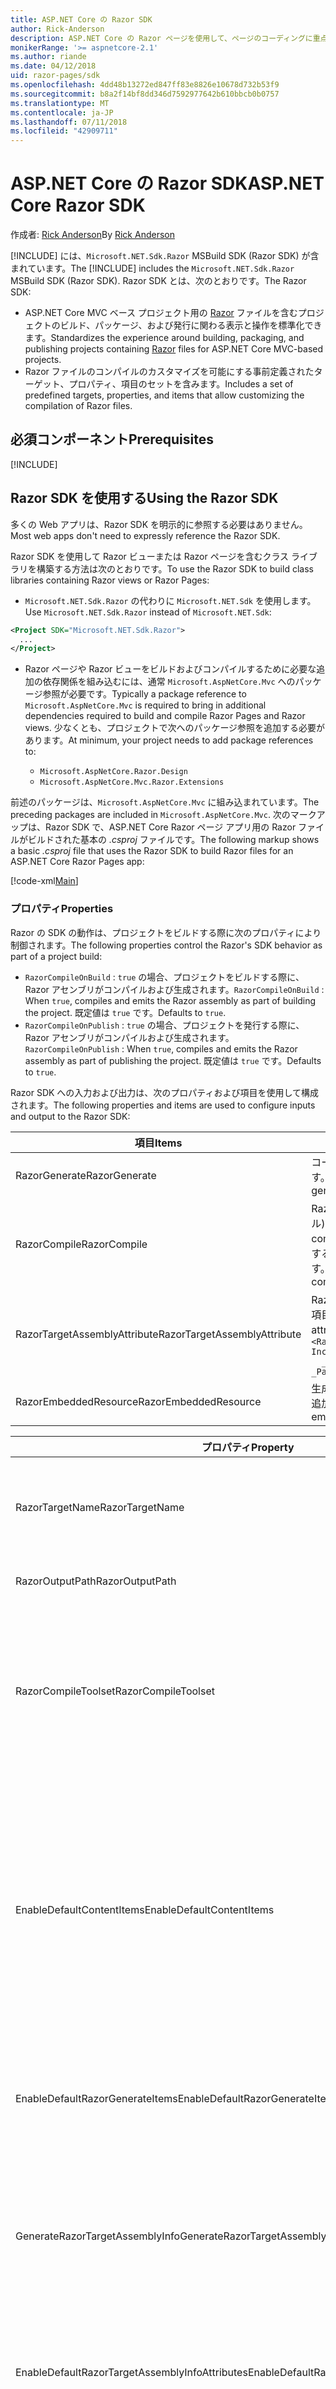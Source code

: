 ```yaml
---
title: ASP.NET Core の Razor SDK
author: Rick-Anderson
description: ASP.NET Core の Razor ページを使用して、ページのコーディングに重点を置いたシナリオをより簡略化して、MVC を使用する場合よりも生産性を高める方法について説明します。
monikerRange: '>= aspnetcore-2.1'
ms.author: riande
ms.date: 04/12/2018
uid: razor-pages/sdk
ms.openlocfilehash: 4dd48b13272ed847ff83e8826e10678d732b53f9
ms.sourcegitcommit: b8a2f14bf8dd346d7592977642b610bbcb0b0757
ms.translationtype: MT
ms.contentlocale: ja-JP
ms.lasthandoff: 07/11/2018
ms.locfileid: "42909711"
---
```

# <a name="aspnet-core-razor-sdk"></a><span data-ttu-id="17005-103">ASP.NET Core の Razor SDK</span><span class="sxs-lookup"><span data-stu-id="17005-103">ASP.NET Core Razor SDK</span></span>

<span data-ttu-id="17005-104">作成者: [Rick Anderson](https://twitter.com/RickAndMSFT)</span><span class="sxs-lookup"><span data-stu-id="17005-104">By [Rick Anderson](https://twitter.com/RickAndMSFT)</span></span>

<span data-ttu-id="17005-105">[!INCLUDE[](~/includes/2.1-SDK.md)] には、`Microsoft.NET.Sdk.Razor` MSBuild SDK (Razor SDK) が含まれています。</span><span class="sxs-lookup"><span data-stu-id="17005-105">The [!INCLUDE[](~/includes/2.1-SDK.md)] includes the `Microsoft.NET.Sdk.Razor` MSBuild SDK (Razor SDK).</span></span> <span data-ttu-id="17005-106">Razor SDK とは、次のとおりです。</span><span class="sxs-lookup"><span data-stu-id="17005-106">The Razor SDK:</span></span>

* <span data-ttu-id="17005-107">ASP.NET Core MVC ベース プロジェクト用の [Razor](xref:mvc/views/razor) ファイルを含むプロジェクトのビルド、パッケージ、および発行に関わる表示と操作を標準化できます。</span><span class="sxs-lookup"><span data-stu-id="17005-107">Standardizes the experience around building, packaging, and publishing projects containing [Razor](xref:mvc/views/razor) files for ASP.NET Core MVC-based projects.</span></span>
* <span data-ttu-id="17005-108">Razor ファイルのコンパイルのカスタマイズを可能にする事前定義されたターゲット、プロパティ、項目のセットを含みます。</span><span class="sxs-lookup"><span data-stu-id="17005-108">Includes a set of predefined targets, properties, and items that allow customizing the compilation of Razor files.</span></span>

## <a name="prerequisites"></a><span data-ttu-id="17005-109">必須コンポーネント</span><span class="sxs-lookup"><span data-stu-id="17005-109">Prerequisites</span></span>

[!INCLUDE[](~/includes/2.1-SDK.md)]

## <a name="using-the-razor-sdk"></a><span data-ttu-id="17005-110">Razor SDK を使用する</span><span class="sxs-lookup"><span data-stu-id="17005-110">Using the Razor SDK</span></span>

<span data-ttu-id="17005-111">多くの Web アプリは、Razor SDK を明示的に参照する必要はありません。</span><span class="sxs-lookup"><span data-stu-id="17005-111">Most web apps don't need to expressly reference the Razor SDK.</span></span> 

<span data-ttu-id="17005-112">Razor SDK を使用して Razor ビューまたは Razor ページを含むクラス ライブラリを構築する方法は次のとおりです。</span><span class="sxs-lookup"><span data-stu-id="17005-112">To use the Razor SDK to build class libraries containing Razor views or Razor Pages:</span></span>

* <span data-ttu-id="17005-113">`Microsoft.NET.Sdk.Razor` の代わりに `Microsoft.NET.Sdk` を使用します。</span><span class="sxs-lookup"><span data-stu-id="17005-113">Use `Microsoft.NET.Sdk.Razor` instead of `Microsoft.NET.Sdk`:</span></span>
```xml
<Project SDK="Microsoft.NET.Sdk.Razor">
  ...
</Project>
```

* <span data-ttu-id="17005-114">Razor ページや Razor ビューをビルドおよびコンパイルするために必要な追加の依存関係を組み込むには、通常 `Microsoft.AspNetCore.Mvc` へのパッケージ参照が必要です。</span><span class="sxs-lookup"><span data-stu-id="17005-114">Typically a package reference to `Microsoft.AspNetCore.Mvc` is required to bring in additional dependencies required to build and compile Razor Pages and Razor views.</span></span> <span data-ttu-id="17005-115">少なくとも、プロジェクトで次へのパッケージ参照を追加する必要があります。</span><span class="sxs-lookup"><span data-stu-id="17005-115">At minimum, your project needs to add package references to:</span></span>

    * `Microsoft.AspNetCore.Razor.Design` 
    * `Microsoft.AspNetCore.Mvc.Razor.Extensions`
    
 <span data-ttu-id="17005-116">前述のパッケージは、`Microsoft.AspNetCore.Mvc` に組み込まれています。</span><span class="sxs-lookup"><span data-stu-id="17005-116">The preceding packages are included in `Microsoft.AspNetCore.Mvc`.</span></span> <span data-ttu-id="17005-117">次のマークアップは、Razor SDK で、ASP.NET Core Razor ページ アプリ用の Razor ファイルがビルドされた基本の *.csproj* ファイルです。</span><span class="sxs-lookup"><span data-stu-id="17005-117">The following markup shows a basic *.csproj* file that uses the Razor SDK to build Razor files for an ASP.NET Core Razor Pages app:</span></span>
    
 [!code-xml[Main](sdk/sample/RazorSDK.csproj)]

### <a name="properties"></a><span data-ttu-id="17005-118">プロパティ</span><span class="sxs-lookup"><span data-stu-id="17005-118">Properties</span></span>

<span data-ttu-id="17005-119">Razor の SDK の動作は、プロジェクトをビルドする際に次のプロパティにより制御されます。</span><span class="sxs-lookup"><span data-stu-id="17005-119">The following properties control the Razor's SDK behavior as part of a project build:</span></span>

* <span data-ttu-id="17005-120">`RazorCompileOnBuild` : `true` の場合、プロジェクトをビルドする際に、Razor アセンブリがコンパイルおよび生成されます。</span><span class="sxs-lookup"><span data-stu-id="17005-120">`RazorCompileOnBuild` : When `true`, compiles and emits the Razor assembly as part of building the project.</span></span> <span data-ttu-id="17005-121">既定値は `true` です。</span><span class="sxs-lookup"><span data-stu-id="17005-121">Defaults to `true`.</span></span>
* <span data-ttu-id="17005-122">`RazorCompileOnPublish` : `true` の場合、プロジェクトを発行する際に、Razor アセンブリがコンパイルおよび生成されます。</span><span class="sxs-lookup"><span data-stu-id="17005-122">`RazorCompileOnPublish` : When `true`, compiles and emits the Razor assembly as part of publishing the project.</span></span> <span data-ttu-id="17005-123">既定値は `true` です。</span><span class="sxs-lookup"><span data-stu-id="17005-123">Defaults to `true`.</span></span>

<span data-ttu-id="17005-124">Razor SDK への入力および出力は、次のプロパティおよび項目を使用して構成されます。</span><span class="sxs-lookup"><span data-stu-id="17005-124">The following properties and items are used to configure inputs and output to the Razor SDK:</span></span>

| <span data-ttu-id="17005-125">項目</span><span class="sxs-lookup"><span data-stu-id="17005-125">Items</span></span>                                         | <span data-ttu-id="17005-126">説明</span><span class="sxs-lookup"><span data-stu-id="17005-126">Description</span></span>                                                                   |
| ------------                                  | -------------                                                                 |
| <span data-ttu-id="17005-127">RazorGenerate</span><span class="sxs-lookup"><span data-stu-id="17005-127">RazorGenerate</span></span>                                 | <span data-ttu-id="17005-128">コードの生成対象に入力する項目要素 (*.cshtml* ファイル) です。</span><span class="sxs-lookup"><span data-stu-id="17005-128">Item elements (*.cshtml* files) that are inputs to code generation targets.</span></span> |
| <span data-ttu-id="17005-129">RazorCompile</span><span class="sxs-lookup"><span data-stu-id="17005-129">RazorCompile</span></span>                                  | <span data-ttu-id="17005-130">Razor コンパイル対象への入力である項目要素 (.cs ファイル) です。</span><span class="sxs-lookup"><span data-stu-id="17005-130">Item elements (.cs files) that are inputs to  Razor compilation targets.</span></span> <span data-ttu-id="17005-131">Razor アセンブリに追加でコンパイルするファイルを指定するには、この ItemGroup を使用します。</span><span class="sxs-lookup"><span data-stu-id="17005-131">Use this ItemGroup to specify additional files to be compiled into the Razor assembly.</span></span> |
| <span data-ttu-id="17005-132">RazorTargetAssemblyAttribute</span><span class="sxs-lookup"><span data-stu-id="17005-132">RazorTargetAssemblyAttribute</span></span>                  | <span data-ttu-id="17005-133">Razor アセンブリ用の属性をコード生成するために使用する項目要素です。</span><span class="sxs-lookup"><span data-stu-id="17005-133">Item elements used to code generate attributes for the Razor assembly.</span></span> <span data-ttu-id="17005-134">例えば:</span><span class="sxs-lookup"><span data-stu-id="17005-134">For example:</span></span>  <br />`<RazorAssemblyAttribute ` <br />  `Include="System.Reflection.AssemblyMetadataAttribute"`<br />`  _Parameter1="BuildSource" _Parameter2="https://docs.asp.net/">` |
| <span data-ttu-id="17005-135">RazorEmbeddedResource</span><span class="sxs-lookup"><span data-stu-id="17005-135">RazorEmbeddedResource</span></span>                         | <span data-ttu-id="17005-136">生成された Razor アセンブリに埋め込みのリソースとして追加される項目要素です。</span><span class="sxs-lookup"><span data-stu-id="17005-136">Item elements added as embedded resources to the generated Razor assembly</span></span> |

| <span data-ttu-id="17005-137">プロパティ</span><span class="sxs-lookup"><span data-stu-id="17005-137">Property</span></span>                                      | <span data-ttu-id="17005-138">説明</span><span class="sxs-lookup"><span data-stu-id="17005-138">Description</span></span>                                                                   |
| ------------                                  | -------------                                                                 |
| <span data-ttu-id="17005-139">RazorTargetName</span><span class="sxs-lookup"><span data-stu-id="17005-139">RazorTargetName</span></span>                               | <span data-ttu-id="17005-140">Razor によって生成されたアセンブリの (拡張子なしの) ファイル名です。</span><span class="sxs-lookup"><span data-stu-id="17005-140">File name (without extension) of the assembly produced by Razor.</span></span> | 
| <span data-ttu-id="17005-141">RazorOutputPath</span><span class="sxs-lookup"><span data-stu-id="17005-141">RazorOutputPath</span></span>                               | <span data-ttu-id="17005-142">Razor の出力ディレクトリです。</span><span class="sxs-lookup"><span data-stu-id="17005-142">The Razor output directory.</span></span>                                      |
| <span data-ttu-id="17005-143">RazorCompileToolset</span><span class="sxs-lookup"><span data-stu-id="17005-143">RazorCompileToolset</span></span>                           | <span data-ttu-id="17005-144">Razor アセンブリをビルドするために使用するツールセットを決定するために使用します。</span><span class="sxs-lookup"><span data-stu-id="17005-144">Used to determine the toolset used to build the Razor assembly.</span></span> <span data-ttu-id="17005-145">有効な値は、`Implicit` および `PrecompilationTool` です。</span><span class="sxs-lookup"><span data-stu-id="17005-145">Valid values are `Implicit`, , and `PrecompilationTool`.</span></span> |
| <span data-ttu-id="17005-146">EnableDefaultContentItems</span><span class="sxs-lookup"><span data-stu-id="17005-146">EnableDefaultContentItems</span></span>                     | <span data-ttu-id="17005-147">`true` の場合、*.cshtml* ファイルなどの特定の種類のファイルがプロジェクトのコンテンツとして含まれます。</span><span class="sxs-lookup"><span data-stu-id="17005-147">When `true`, includes certain file types, such as *.cshtml* files, as content in the project.</span></span> <span data-ttu-id="17005-148">Microsoft.NET.Sdk.Web を介して参照する場合、*wwwroot* 下のすべてのファイルおよび構成ファイルも含まれます。</span><span class="sxs-lookup"><span data-stu-id="17005-148">When referenced via Microsoft.NET.Sdk.Web, also includes all files under *wwwroot*, and config files.</span></span>         |
| <span data-ttu-id="17005-149">EnableDefaultRazorGenerateItems</span><span class="sxs-lookup"><span data-stu-id="17005-149">EnableDefaultRazorGenerateItems</span></span>               | <span data-ttu-id="17005-150">`true` の場合、`RazorGenerate` 項目の `Content` 項目の *.cshtml* ファイルが含まれます。</span><span class="sxs-lookup"><span data-stu-id="17005-150">When `true`, includes *.cshtml* files from `Content` items in `RazorGenerate` items.</span></span> |
| <span data-ttu-id="17005-151">GenerateRazorTargetAssemblyInfo</span><span class="sxs-lookup"><span data-stu-id="17005-151">GenerateRazorTargetAssemblyInfo</span></span>               | <span data-ttu-id="17005-152">`true` の場合、`RazorAssemblyAttribute` で指定された属性を含む *.cs* ファイルが生成され、それがコンパイルの出力が含まれます。</span><span class="sxs-lookup"><span data-stu-id="17005-152">When `true`, generates a *.cs* file containing attributes specified by `RazorAssemblyAttribute` and includes it in the compile output.</span></span> |
| <span data-ttu-id="17005-153">EnableDefaultRazorTargetAssemblyInfoAttributes</span><span class="sxs-lookup"><span data-stu-id="17005-153">EnableDefaultRazorTargetAssemblyInfoAttributes</span></span> | <span data-ttu-id="17005-154">`true` の場合、`RazorAssemblyAttribute` にアセンブリ属性の既定のセットが追加されます。</span><span class="sxs-lookup"><span data-stu-id="17005-154">When `true`, adds a default set of assembly attributes to `RazorAssemblyAttribute`.</span></span> |
| <span data-ttu-id="17005-155">CopyRazorGenerateFilesToPublishDirectory</span><span class="sxs-lookup"><span data-stu-id="17005-155">CopyRazorGenerateFilesToPublishDirectory</span></span>       | <span data-ttu-id="17005-156">`true` の場合、RazorGenerate 項目 (*.cshtml* ファイル) が発行ディレクトリにコピーされます。</span><span class="sxs-lookup"><span data-stu-id="17005-156">When `true`, copies RazorGenerate items (*.cshtml*) files to the publish directory.</span></span> <span data-ttu-id="17005-157">ビルド時または発行時にコンパイルに含まれる場合、通常発行済みアプリケーションには Razor ファイルは不要です。</span><span class="sxs-lookup"><span data-stu-id="17005-157">Typically Razor files are not needed for a published application if they participate in compilation at build-time or publish-time.</span></span> <span data-ttu-id="17005-158">既定値は `false` です。</span><span class="sxs-lookup"><span data-stu-id="17005-158">Defaults to `false`.</span></span> |
| <span data-ttu-id="17005-159">CopyRefAssembliesToPublishDirectory</span><span class="sxs-lookup"><span data-stu-id="17005-159">CopyRefAssembliesToPublishDirectory</span></span>            | <span data-ttu-id="17005-160">`true` の場合、発行ディレクトリに参照アセンブリ項目がコピーされます。</span><span class="sxs-lookup"><span data-stu-id="17005-160">When `true`, copy reference assembly items to the publish directory.</span></span> <span data-ttu-id="17005-161">通常、Razor のコンパイルがビルド時または発行時に発生する場合、発行済みアプリケーションには参照アセンブリは不要です。</span><span class="sxs-lookup"><span data-stu-id="17005-161">Typically reference assemblies are not needed for a published application if Razor compilation occurs at build-time or publish-time.</span></span> <span data-ttu-id="17005-162">これが `true` に設定されている場合、発行済みのアプリケーションで実行時のコンパイルが必要な場合、実行時に cshtml ファイルが変更されたり、埋め込みのビューが使用されます。</span><span class="sxs-lookup"><span data-stu-id="17005-162">Set to `true`, if your published application requires runtime compilation, for example, modifies cshtml files at runtime, or uses embedded views.</span></span> <span data-ttu-id="17005-163">既定値は `false` です。</span><span class="sxs-lookup"><span data-stu-id="17005-163">Defaults to `false`.</span></span> |
| <span data-ttu-id="17005-164">IncludeRazorContentInPack</span><span class="sxs-lookup"><span data-stu-id="17005-164">IncludeRazorContentInPack</span></span>                      | <span data-ttu-id="17005-165">`true` の場合、すべての Razor コンテンツ アイテム (*.cshtml* ファイル) は、生成された NuGet パッケージに含まれるものとしてマークされます。</span><span class="sxs-lookup"><span data-stu-id="17005-165">When `true`, all Razor content items (*.cshtml* files) will be marked for inclusion in the generated NuGet package.</span></span> <span data-ttu-id="17005-166">既定値は `false` です。</span><span class="sxs-lookup"><span data-stu-id="17005-166">Defaults to `false`.</span></span> |
| <span data-ttu-id="17005-167">EmbedRazorGenerateSources</span><span class="sxs-lookup"><span data-stu-id="17005-167">EmbedRazorGenerateSources</span></span> | <span data-ttu-id="17005-168">`true` の場合、生成された Razor アセンブリに、埋め込みファイルとして RazorGenerate (*.cshtml*) 項目が追加されます。</span><span class="sxs-lookup"><span data-stu-id="17005-168">When `true`, adds RazorGenerate (*.cshtml*) items as embedded files to the generated Razor assembly.</span></span> <span data-ttu-id="17005-169">既定値は `false` です。</span><span class="sxs-lookup"><span data-stu-id="17005-169">Defaults to `false`.</span></span> |
| <span data-ttu-id="17005-170">UseRazorBuildServer</span><span class="sxs-lookup"><span data-stu-id="17005-170">UseRazorBuildServer</span></span>                           | <span data-ttu-id="17005-171">`true` の場合、コードの生成作業をオフロードするために、永続的なビルド サーバーが使用されます。</span><span class="sxs-lookup"><span data-stu-id="17005-171">When `true`, uses a persistent build server process to offload code generation work.</span></span> <span data-ttu-id="17005-172">既定値は、`UseSharedCompilation` の値です。</span><span class="sxs-lookup"><span data-stu-id="17005-172">Defaults to the value of `UseSharedCompilation`.</span></span> |

### <a name="targets"></a><span data-ttu-id="17005-173">ターゲット</span><span class="sxs-lookup"><span data-stu-id="17005-173">Targets</span></span>
<span data-ttu-id="17005-174">Razor SDK では、次の 2 つの主要なターゲットが定義されています。</span><span class="sxs-lookup"><span data-stu-id="17005-174">The Razor SDK defines two primary targets:</span></span>

* <span data-ttu-id="17005-175">`RazorGenerate`: コードにより RazorGenerate 項目要素から *.cs* ファイルが生成されます。</span><span class="sxs-lookup"><span data-stu-id="17005-175">`RazorGenerate` - Code generates *.cs* files from RazorGenerate item elements.</span></span> <span data-ttu-id="17005-176">このターゲットの前後に実行する追加のターゲットを指定するには、`RazorGenerateDependsOn` プロパティを使用します。</span><span class="sxs-lookup"><span data-stu-id="17005-176">Use `RazorGenerateDependsOn` property to specify additional targets that can run before or after this target.</span></span>
* <span data-ttu-id="17005-177">`RazorCompile`: Razor アセンブリに生成された *.cs* ファイルをコンパイルします。</span><span class="sxs-lookup"><span data-stu-id="17005-177">`RazorCompile` - Compiles generated *.cs* files in to a Razor assembly.</span></span> <span data-ttu-id="17005-178">このターゲットの前後に実行する追加のターゲットを指定するには、`RazorCompileDependsOn` を使用します。</span><span class="sxs-lookup"><span data-stu-id="17005-178">Use `RazorCompileDependsOn` to specify additional targets that can run before or after this target.</span></span>

### <a name="runtime-compilation-of-razor-views"></a><span data-ttu-id="17005-179">Razor ビューの実行時のコンパイル</span><span class="sxs-lookup"><span data-stu-id="17005-179">Runtime compilation of Razor views</span></span>

* <span data-ttu-id="17005-180">既定では、Razor SDK は、実行時のコンパイルを実行するために必要な参照アセンブリを公開しません。</span><span class="sxs-lookup"><span data-stu-id="17005-180">By default, the Razor SDK doesn't publish reference assemblies that are required to perform runtime compilation.</span></span> <span data-ttu-id="17005-181">この結果、アプリケーション モデルが実行時のコンパイルに依存している場合には、コンパイルが失敗します。たとえば、アプリが公開後に埋め込まれたビューを使用したり、ビューを変更したりする場合などです。</span><span class="sxs-lookup"><span data-stu-id="17005-181">This results in compilation failures when the application model relies on runtime compilation&mdash;for example, the app uses embedded views or changes views after the app is published.</span></span> <span data-ttu-id="17005-182">`CopyRefAssembliesToPublishDirectory` を `true` に設定して、参照アセンブリの公開を続行します。</span><span class="sxs-lookup"><span data-stu-id="17005-182">Set `CopyRefAssembliesToPublishDirectory` to `true` to continue publishing reference assemblies.</span></span>

* <span data-ttu-id="17005-183">Web アプリケーションの場合は、アプリが `Microsoft.NET.Sdk.Web` SDK をターゲットにしていることを確認します。</span><span class="sxs-lookup"><span data-stu-id="17005-183">For web applications, ensure your app is targeting `Microsoft.NET.Sdk.Web` SDK.</span></span>
